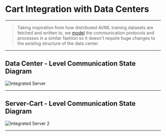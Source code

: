 # Cart Integration with Data Centers

---
> Taking inspiration from how distributed AI/ML training datasets are fetched and written to, we [model](https://app.mural.co/t/dhl1789/m/dhl1789/1739924498264/130fda63046d383563b2ca2ff4768884b269d56b?sender=u8548c5b06f9f331752233027) the
> communication protocols and processes in a similar fashion so it doesn't require huge changes to the existing
> structure of the data center
---

## Data Center - Level Communication State Diagram

![Integrated Server](https://github.com/user-attachments/assets/609604af-0808-454f-9828-c017d528579b)

---


## Server-Cart - Level Communication State Diagram

![Integrated Server 2](https://github.com/user-attachments/assets/dcc9d3f8-a54e-4e07-8f41-b2808ac23d0b)

---
